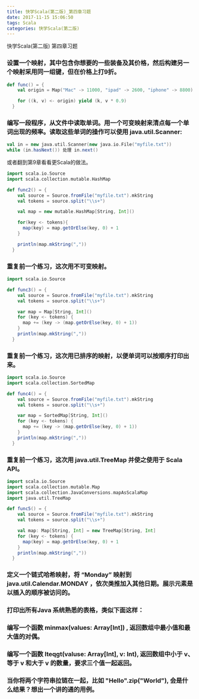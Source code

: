 ```yaml
---
title: 快学Scala(第二版)_第四章习题
date: 2017-11-15 15:06:50
tags: Scala
categories: 快学Scala(第二版)
---
```


快学Scala(第二版) 第四章习题
<!-- more -->

### 设置一个映射，其中包含你想要的一些装备及其价格，然后构建另一个映射采用同一组键，但在价格上打9折。
```scala
def func() = {
    val origin = Map("Mac" -> 11000, "ipad" -> 2600, "iphone" -> 8800)

    for ((k, v) <- origin) yield (k, v * 0.9)
  }
```

### 编写一段程序，从文件中读取单词。用一个可变映射来清点每一个单词出现的频率。读取这些单词的操作可以使用 java.util.Scanner:
```scala
val in = new java.util.Scanner(new java.io.File("myfile.txt"))
while (in.hasNext()) 处理 in.next()
```
或者翻到第9章看看更Scala的做法。
```scala
import scala.io.Source  
import scala.collection.mutable.HashMap  

def func2() = {
    val source = Source.fromFile("myfile.txt").mkString
    val tokens = source.split("\\s+")

    val map = new mutable.HashMap[String, Int]()

    for(key <- tokens){
      map(key) = map.getOrElse(key, 0) + 1
    }

    println(map.mkString(","))
  }
```

### 重复前一个练习，这次用不可变映射。
```scala
import scala.io.Source

def func3() = {
    val source = Source.fromFile("myfile.txt").mkString
    val tokens = source.split("\\s+")

    var map = Map[String, Int]()
    for (key <- tokens) {
      map += (key -> (map.getOrElse(key, 0) + 1))
    }
    println(map.mkString(","))
  }
```

### 重复前一个练习，这次用已排序的映射，以便单词可以按顺序打印出来。
```scala
import scala.io.Source  
import scala.collection.SortedMap

def func4() = {
    val source = Source.fromFile("myfile.txt").mkString
    val tokens = source.split("\\s+")

    var map = SortedMap[String, Int]()
    for (key <- tokens) {
      map += (key -> (map.getOrElse(key, 0) + 1))
    }
    println(map.mkString(","))
  }
```

### 重复前一个练习，这次用 java.util.TreeMap 并使之使用于 Scala API。
```scala
import scala.io.Source  
import scala.collection.mutable.Map  
import scala.collection.JavaConversions.mapAsScalaMap  
import java.util.TreeMap  

def func5() = {
    val source = Source.fromFile("myfile.txt").mkString
    val tokens = source.split("\\s+")

    val map: Map[String, Int] = new TreeMap[String, Int]
    for (key <- tokens) {
      map(key) = map.getOrElse(key, 0) + 1
    }
    println(map.mkString(","))
  }
```

### 定义一个链式哈希映射，将 “Monday” 映射到 java.util.Calendar.MONDAY ，依次类推加入其他日期。展示元素是以插入的顺序被访问的。



### 打印出所有Java 系统熟悉的表格，类似下面这样：



### 编写一个函数 minmax(values: Array[Int]) , 返回数组中最小值和最大值的对偶。



### 编写一个函数 lteqgt(valuse: Array[Int], v: Int), 返回数组中小于 v、等于 v 和大于 v 的数量，要求三个值一起返回。



### 当你将两个字符串拉链在一起，比如 "Hello".zip("World"), 会是什么结果？想出一个讲的通的用例。
